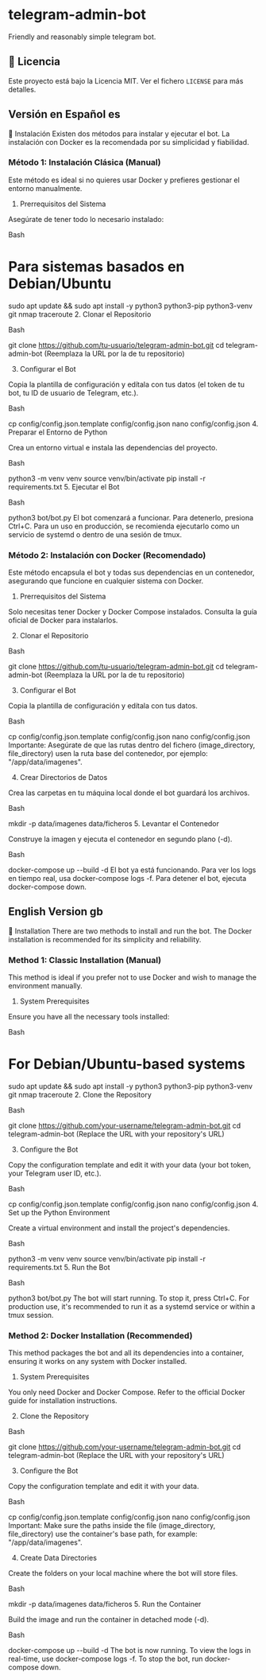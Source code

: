 # telegram-admin-bot
Friendly and reasonably simple telegram bot.

## 📜 Licencia

Este proyecto está bajo la Licencia MIT. Ver el fichero `LICENSE` para más detalles.

## Versión en Español es
🔧 Instalación
Existen dos métodos para instalar y ejecutar el bot. La instalación con Docker es la recomendada por su simplicidad y fiabilidad.

### Método 1: Instalación Clásica (Manual)
Este método es ideal si no quieres usar Docker y prefieres gestionar el entorno manualmente.

1. Prerrequisitos del Sistema

Asegúrate de tener todo lo necesario instalado:

Bash

# Para sistemas basados en Debian/Ubuntu
sudo apt update && sudo apt install -y python3 python3-pip python3-venv git nmap traceroute
2. Clonar el Repositorio

Bash

git clone https://github.com/tu-usuario/telegram-admin-bot.git
cd telegram-admin-bot
(Reemplaza la URL por la de tu repositorio)

3. Configurar el Bot

Copia la plantilla de configuración y edítala con tus datos (el token de tu bot, tu ID de usuario de Telegram, etc.).

Bash

cp config/config.json.template config/config.json
nano config/config.json
4. Preparar el Entorno de Python

Crea un entorno virtual e instala las dependencias del proyecto.

Bash

python3 -m venv venv
source venv/bin/activate
pip install -r requirements.txt
5. Ejecutar el Bot

Bash

python3 bot/bot.py
El bot comenzará a funcionar. Para detenerlo, presiona Ctrl+C. Para un uso en producción, se recomienda ejecutarlo como un servicio de systemd o dentro de una sesión de tmux.

### Método 2: Instalación con Docker (Recomendado)
Este método encapsula el bot y todas sus dependencias en un contenedor, asegurando que funcione en cualquier sistema con Docker.

1. Prerrequisitos del Sistema

Solo necesitas tener Docker y Docker Compose instalados. Consulta la guía oficial de Docker para instalarlos.

2. Clonar el Repositorio

Bash

git clone https://github.com/tu-usuario/telegram-admin-bot.git
cd telegram-admin-bot
(Reemplaza la URL por la de tu repositorio)

3. Configurar el Bot

Copia la plantilla de configuración y edítala con tus datos.

Bash

cp config/config.json.template config/config.json
nano config/config.json
Importante: Asegúrate de que las rutas dentro del fichero (image_directory, file_directory) usen la ruta base del contenedor, por ejemplo: "/app/data/imagenes".

4. Crear Directorios de Datos

Crea las carpetas en tu máquina local donde el bot guardará los archivos.

Bash

mkdir -p data/imagenes data/ficheros
5. Levantar el Contenedor

Construye la imagen y ejecuta el contenedor en segundo plano (-d).

Bash

docker-compose up --build -d
El bot ya está funcionando. Para ver los logs en tiempo real, usa docker-compose logs -f. Para detener el bot, ejecuta docker-compose down.

## English Version gb
🔧 Installation
There are two methods to install and run the bot. The Docker installation is recommended for its simplicity and reliability.

### Method 1: Classic Installation (Manual)
This method is ideal if you prefer not to use Docker and wish to manage the environment manually.

1. System Prerequisites

Ensure you have all the necessary tools installed:

Bash

# For Debian/Ubuntu-based systems
sudo apt update && sudo apt install -y python3 python3-pip python3-venv git nmap traceroute
2. Clone the Repository

Bash

git clone https://github.com/your-username/telegram-admin-bot.git
cd telegram-admin-bot
(Replace the URL with your repository's URL)

3. Configure the Bot

Copy the configuration template and edit it with your data (your bot token, your Telegram user ID, etc.).

Bash

cp config/config.json.template config/config.json
nano config/config.json
4. Set up the Python Environment

Create a virtual environment and install the project's dependencies.

Bash

python3 -m venv venv
source venv/bin/activate
pip install -r requirements.txt
5. Run the Bot

Bash

python3 bot/bot.py
The bot will start running. To stop it, press Ctrl+C. For production use, it's recommended to run it as a systemd service or within a tmux session.

### Method 2: Docker Installation (Recommended)
This method packages the bot and all its dependencies into a container, ensuring it works on any system with Docker installed.

1. System Prerequisites

You only need Docker and Docker Compose. Refer to the official Docker guide for installation instructions.

2. Clone the Repository

Bash

git clone https://github.com/your-username/telegram-admin-bot.git
cd telegram-admin-bot
(Replace the URL with your repository's URL)

3. Configure the Bot

Copy the configuration template and edit it with your data.

Bash

cp config/config.json.template config/config.json
nano config/config.json
Important: Make sure the paths inside the file (image_directory, file_directory) use the container's base path, for example: "/app/data/imagenes".

4. Create Data Directories

Create the folders on your local machine where the bot will store files.

Bash

mkdir -p data/imagenes data/ficheros
5. Run the Container

Build the image and run the container in detached mode (-d).

Bash

docker-compose up --build -d
The bot is now running. To view the logs in real-time, use docker-compose logs -f. To stop the bot, run docker-compose down.
